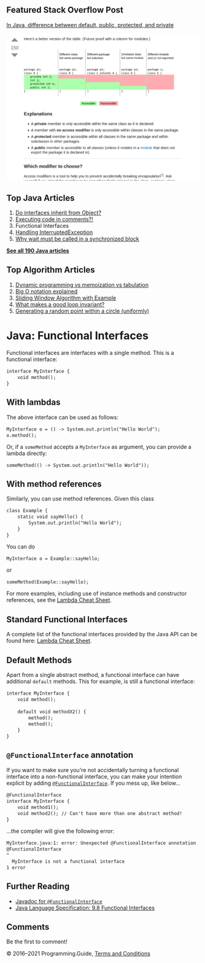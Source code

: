 <span class="underline"></span>

<span class="underline"></span>

## Featured Stack Overflow Post

[In Java, difference between default, public, protected, and private](https://stackoverflow.com/a/33627846/276052)

[<img src="../images/so-featured-33627846.png" alt="StackOverflow screenshot thumbnail" class="screenshot" />](https://stackoverflow.com/a/33627846/276052)

<span class="underline"></span>

## Top Java Articles

1.  [Do interfaces inherit from Object?](do-interfaces-inherit-from-object.html)
2.  [Executing code in comments?!](executing-code-in-comments.html)
3.  Functional Interfaces
4.  [Handling InterruptedException](handling-interrupted-exceptions.html)
5.  [Why wait must be called in a synchronized block](why-wait-must-be-in-synchronized.html)

[**See all 190 Java articles**](index.html)

## Top Algorithm Articles

1.  [Dynamic programming vs memoization vs tabulation](../dynamic-programming-vs-memoization-vs-tabulation.html)
2.  [Big O notation explained](../big-o-notation-explained.html)
3.  [Sliding Window Algorithm with Example](../sliding-window-example.html)
4.  [What makes a good loop invariant?](../what-makes-a-good-loop-invariant.html)
5.  [Generating a random point within a circle (uniformly)](../random-point-within-circle.html)

# Java: Functional Interfaces

Functional interfaces are interfaces with a single method. This is a functional interface:

    interface MyInterface {
        void method();
    }

## With lambdas

The above interface can be used as follows:

    MyInterface o = () -> System.out.println("Hello World");
    o.method();

Or, if a `someMethod` accepts a `MyInterface` as argument, you can provide a lambda directly:

    someMethod(() -> System.out.println("Hello World"));

## With method references

Similarly, you can use method references. Given this class

    class Example {
        static void sayHello() {
            System.out.println("Hello World");
        }
    }

You can do

    MyInterface o = Example::sayHello;

or

    someMethod(Example::sayHello);

For more examples, including use of instance methods and constructor references, see the [Lambda Cheat Sheet](lambda-cheat-sheet.html).

## Standard Functional Interfaces

A complete list of the functional interfaces provided by the Java API can be found here: [Lambda Cheat Sheet](lambda-cheat-sheet.html).

## Default Methods

Apart from a single abstract method, a functional interface can have additional `default` methods. This for example, is still a functional interface:

    interface MyInterface {
        void method();

        default void methodX2() {
            method();
            method();
        }
    }

## `@FunctionalInterface` annotation

If you want to make sure you're not accidentally turning a functional interface into a non-functional interface, you can make your intention explicit by adding [`@FunctionalInterface`](https://docs.oracle.com/javase/8/docs/api/java/lang/FunctionalInterface.html). If you mess up, like below…

    @FunctionalInterface
    interface MyInterface {
        void method1();
        void method2(); // Can't have more than one abstract method!
    }

…the compiler will give the following error:

    MyInterface.java:1: error: Unexpected @FunctionalInterface annotation
    @FunctionalInterface
    ^
      MyInterface is not a functional interface
    1 error

## Further Reading

- [Javadoc for `@FunctionalInterface`](https://docs.oracle.com/javase/8/docs/api/java/lang/FunctionalInterface.html)
- [Java Language Specification: 9.8 Functional Interfaces](https://docs.oracle.com/javase/specs/jls/se8/html/jls-9.html#jls-9.8)

## Comments

Be the first to comment!

© 2016–2021 Programming.Guide, [Terms and Conditions](../terms-and-conditions.html)
